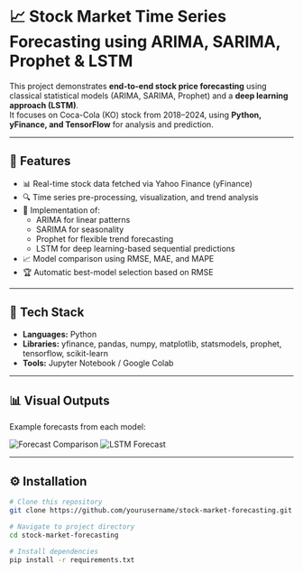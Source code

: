 # 📈 Stock Market Time Series Forecasting using ARIMA, SARIMA, Prophet & LSTM

This project demonstrates **end-to-end stock price forecasting** using classical statistical models (ARIMA, SARIMA, Prophet) and a **deep learning approach (LSTM)**.  
It focuses on Coca-Cola (KO) stock from 2018–2024, using **Python, yFinance, and TensorFlow** for analysis and prediction.

---

## 🚀 Features
- 📊 Real-time stock data fetched via Yahoo Finance (yFinance)
- 🔍 Time series pre-processing, visualization, and trend analysis
- 🧠 Implementation of:
  - ARIMA for linear patterns
  - SARIMA for seasonality
  - Prophet for flexible trend forecasting
  - LSTM for deep learning-based sequential predictions
- 📈 Model comparison using RMSE, MAE, and MAPE
- 🏆 Automatic best-model selection based on RMSE

---

## 🧰 Tech Stack
- **Languages:** Python
- **Libraries:** yfinance, pandas, numpy, matplotlib, statsmodels, prophet, tensorflow, scikit-learn
- **Tools:** Jupyter Notebook / Google Colab

---

## 📊 Visual Outputs
Example forecasts from each model:

![Forecast Comparison](results/plots/model_comparison.png)
![LSTM Forecast](results/plots/lstm_forecast.png)

---

## ⚙️ Installation

```bash
# Clone this repository
git clone https://github.com/yourusername/stock-market-forecasting.git

# Navigate to project directory
cd stock-market-forecasting

# Install dependencies
pip install -r requirements.txt
